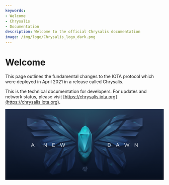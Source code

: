 ```yaml
---
keywords:
- Welcome
- Chrysalis
- Documentation
description: Welcome to the official Chrysalis documentation
image: /img/logo/Chrysalis_logo_dark.png
---
```


# Welcome

This page outlines the fundamental changes to the IOTA protocol which were deployed in April 2021 in a release called Chrysalis.

This is the technical documentation for developers. For updates and network status, please visit [https://chrysalis.iota.org](https://chrysalis.iota.org). 

![Chrysalis, a new dawn](/img/introduction/01_butterfly.png)
